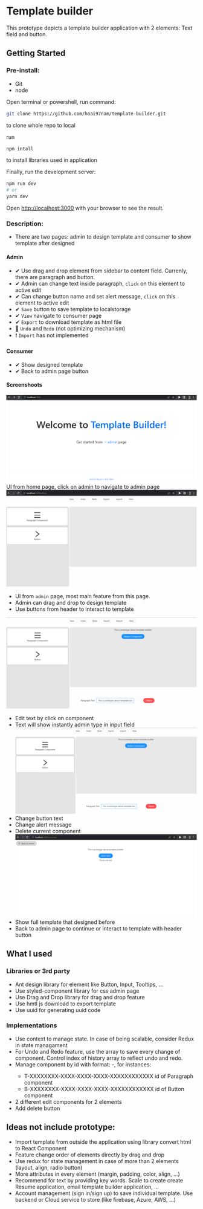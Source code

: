 # Template builder

This prototype depicts a template builder application with 2 elements: Text field and button.

## Getting Started

### Pre-install:

- Git
- node

Open terminal or powershell, run command:

```bash
git clone https://github.com/hoai97nam/template-builder.git
```
to clone whole repo to local

run 
```bash
npm intall
```
to install libraries used in application 

Finally, run the development server:

```bash
npm run dev
# or
yarn dev
```

Open [http://localhost:3000](http://localhost:3000) with your browser to see the result.


### Description:

- There are two pages: admin to design template and consumer to show template after designed

#### Admin
 
- ✔ Use drag and drop element from sidebar to content field. Currenly, there are paragraph and button.
- ✔ Admin can change text inside paragraph, `click` on this element to active edit
- ✔ Can change button name and set alert message, `click` on this element to active edit
- ✔ `Save` button to save template to localstorage
- ✔ `View` navigate to consumer page
- ✔ `Export` to download template as html file
- 🔺 `Undo` and `Redo` (not optimizing mechanism)
- ❗ `Import` has not implemented


#### Consumer

- ✔ Show designed template
- ✔ Back to admin page button

#### Screenshoots

![index/home page](https://github.com/hoai97nam/template-builder/blob/main/images/index.png)
UI from home page, click on admin to navigate to admin page
![admin page](https://github.com/hoai97nam/template-builder/blob/main/images/admin.png)
- UI from `admin` page, most main feature from this page. 
- Admin can drag and drop to design template
- Use buttons from header to interact to template

![admin text](https://github.com/hoai97nam/template-builder/blob/main/images/admin-text.png)
- Edit text by click on component
- Text will show instantly admin type in input field
![amdin button](https://github.com/hoai97nam/template-builder/blob/main/images/admin-button.png)
- Change button text 
- Change alert message
- Delete current component
![consumer page](https://github.com/hoai97nam/template-builder/blob/main/images/consumer.png)
- Show full template that designed before
- Back to admin page to continue or interact to template with header button

## What I used

### Libraries or 3rd party
- Ant design library for element like Button, Input, Tooltips, ...
- Use styled-component library for css admin page
- Use Drag and Drop library for drag and drop feature
- Use hmtl js download to export template
- Use uuid for generating uuid code

### Implementations
- Use context to manage state. In case of being scalable, consider Redux in state managament
- For Undo and Redo feature, use the array to save every change of component. Control index of history array to reflect undo and redo.
- Manage component by id with format: <First letter of element name>-<uuid>, for instances:
    - T-XXXXXXXX-XXXX-XXXX-XXXX-XXXXXXXXXXXX id of Paragraph component
    - B-XXXXXXXX-XXXX-XXXX-XXXX-XXXXXXXXXXXX id of Button component
- 2 different edit components for 2 elements
- Add delete button

## Ideas not include prototype:

- Import template from outside the application using library convert html to React Component
- Feature change order of elements directly by drag and drop
- Use redux for state management in case of more than 2 elements (layout, align, radio button)
- More attributes in every element (margin, padding, color, align, ...)
- Recommend for text by providing key words. Scale to create create Resume application, email template builder application, ...  
- Account management (sign in/sign up) to save individual template. Use backend or Cloud service to store (like firebase, Azure, AWS, ...)  


